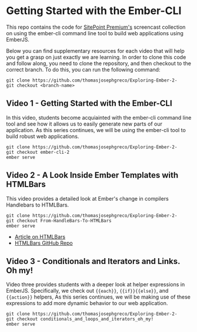 # Getting Started with the Ember-CLI
This repo contains the code for [SitePoint Premium's](sitepoint.com/premium) screencast collection on using the ember-cli command line tool to build web applications using EmberJS.

Below you can find supplementary resources for each video that will help you get a grasp on just exactly we are learning. In order to clone this code and follow along, you need to clone the repository, and then checkout to the correct branch. To do this, you can run the following command:

```
git clone https://github.com/thomasjosephgreco/Exploring-Ember-2-
git checkout <branch-name>
``` 

## Video 1 - Getting Started with the Ember-CLI
In this video, students become acquiainted with the ember-cli command line tool and see how it allows us to easily generate new parts of our application. As this series continues, we will be using the ember-cli tool to build robust web applications. 

```
git clone https://github.com/thomasjosephgreco/Exploring-Ember-2-
git checkout ember-cli-2
ember serve
```


## Video 2 - A Look Inside Ember Templates with HTMLBars 
This video provides a detailed look at Ember's change in compilers Handlebars to HTMLBars. 

```
git clone https://github.com/thomasjosephgreco/Exploring-Ember-2-
git checkout From-HandleBars-To-HTMLBars
ember serve
```


* [Article on HTMLBars](colintoh.com/blog/htmlbars)
* [HTMLBars GitHub Repo](https://github.com/tildeio/htmlbars)



## Video 3 - Conditionals and Iterators and Links. Oh my!
Video three provides students with a deeper look at helper expressions in EmberJS. Specifically, we check out `{{each}}`, `{{if}}{{else}}`, and `{{action}}` helpers, As this series continues, we will be making use of these expressions to add more dynamic behavior to our web application. 

```
git clone https://github.com/thomasjosephgreco/Exploring-Ember-2-
git checkout conditionals_and_loops_and_iterators_oh_my!
ember serve
```



